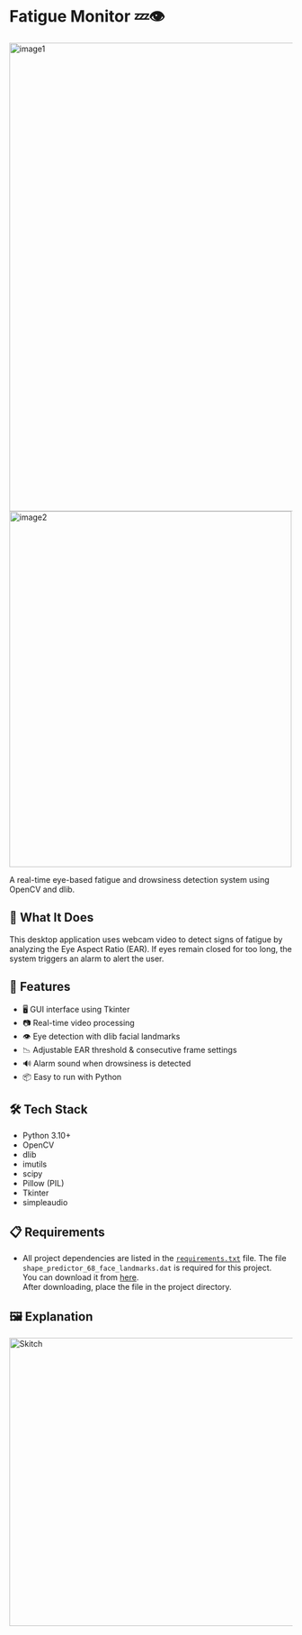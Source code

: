 # Fatigue Monitor 💤👁️

<img width="1202" height="832" alt="image1" src="https://github.com/user-attachments/assets/4bfe27f3-35ee-4637-a644-7914f513a479" />

<img width="502" height="632" alt="image2" src="https://github.com/user-attachments/assets/8409b1ce-8b0c-48b0-a64b-e08f6d89f046" />

A real-time eye-based fatigue and drowsiness detection system using OpenCV and dlib.

## 🧠 What It Does

This desktop application uses webcam video to detect signs of fatigue by analyzing the Eye Aspect Ratio (EAR). If eyes remain closed for too long, the system triggers an alarm to alert the user.

## 🚀 Features

- 🖥️ GUI interface using Tkinter
- 📷 Real-time video processing
- 👁️ Eye detection with dlib facial landmarks
- 📉 Adjustable EAR threshold & consecutive frame settings
- 🔊 Alarm sound when drowsiness is detected
- 📦 Easy to run with Python

## 🛠️ Tech Stack

- Python 3.10+
- OpenCV
- dlib
- imutils
- scipy
- Pillow (PIL)
- Tkinter
- simpleaudio

## 📋 Requirements

- All project dependencies are listed in the [`requirements.txt`](requirements.txt) file.
The file `shape_predictor_68_face_landmarks.dat` is required for this project.  
You can download it from [here](https://www.kaggle.com/datasets/sajikim/shape-predictor-68-face-landmarks?resource=download).  
After downloading, place the file in the project directory.

## 🖼️ Explanation

<div style="display: flex; justify-content: center;">
  <img width="768" height="512" alt="Skitch" src="https://github.com/user-attachments/assets/f615d6b6-990e-4485-b86b-48915cdf3d1e" />
</div>
